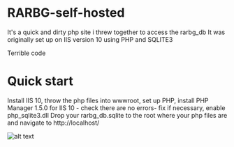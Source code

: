 # RARBG-self-hosted
It's a quick and dirty php site i threw together to access the rarbg_db
It was originally set up on IIS version 10 using PHP and SQLITE3

Terrible code

#  Quick start

Install IIS 10, throw the php files into wwwroot, set up PHP, install PHP Manager 1.5.0 for IIS 10 - check there are no errors- fix if necessary, enable php_sqlite3.dll
Drop your rarbg_db.sqlite to the root where your php files are and navigate to http://localhost/

![alt text](https://i.imgur.com/cnWTaDS.png)
